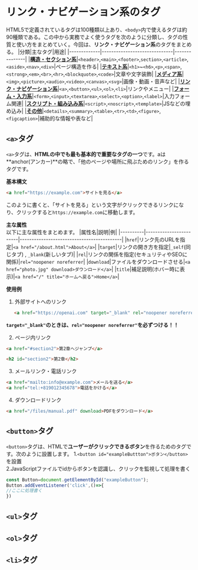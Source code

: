 # リンク・ナビゲーション系のタグ
HTML5で定義されているタグは100種類以上あり、`<body>`内で使えるタグは約90種類である。この中から実務でよく使うタグを次のように分類し、タグの性質と使い方をまとめていく。今回は、**リンク・ナビゲーション系**のタグをまとめる。
|分類|主なタグ|用途|
|-------------|------------------------------|---------------|
|[**構造・セクション系**](structure.md)|`<header>`,`<main>`,`<footer>`,`section>`,`<article>`,`<aside>`,`<nav>`,`<div>`|ページ構造を作る|
|[**テキスト系**](text.md)|`<h1>`~`<h6>`,`<p>`,`<span>`,`<strong>`,`<em>`,`<br>`,`<hr>`,`<blockquote>`,`<code>`|文章や文字装飾|
|[**メディア系**](media.md)|`<img>`,`<picture>`,`<audio>`,`<video>`,`<canvas>`,`<svg>`|画像・動画・音声など|
|[**リンク・ナビゲーション系**](link.md)|`<a>`,`<button>`,`<ul>`,`<ol>`,`<li>`|リンクやメニュー|
|[**フォーム・入力系**](form.md)|`<form>`,`<input>`,`<textarea>`,`<select>`,`<option>`,`<label>`|入力フォーム関連|
|[**スクリプト・組み込み系**](script.md)|`<script>`,`<noscript>`,`<template>`|JSなどの埋め込み|
|[**その他**](others.md)|`<details>`,`<summary>`,`<table>`,`<tr>`,`<td>`,`<figure>`,`<figcaption>`|補助的な情報や表など|

## `<a>`タグ
`<a>`タグは、**HTMLの中でも最も基本的で重要なタグの一つ**です。aは**anchor(アンカー)**の略で、「他のページや場所に飛ぶためのリンク」を作るタグです。

**基本構文**
```html
<a href="https://example.com">サイトを見る</a>
```
このように書くと、「サイトを見る」という文字がクリックできるリンクになり、クリックすると`https://example.com`に移動します。


**主な属性**<br>
以下に主な属性をまとめます。
|属性名|説明|例|
|----------|------------------------|-------------------------------------------|
|`href`|リンク先のURLを指定|`<a href="/about.html">About</a>`|
|`target`|リンクの開き方を指定|`_self`(同じタブ) , `_blank`(新しいタブ)|
|`rel`|リンクの関係を指定(セキュリティやSEOに関係)|`rel="noopener noreferrer`|
|`download`|ファイルをダウンロードさせる|`<a href="photo.jpg" download>ダウンロード</a>`|
|`title`|補足説明(ホバー時に表示)|`<a href="/" title="ホームへ戻る">Home</a>`|


**使用例**
1. 外部サイトへのリンク
```html
   <a href="https://openai.com" target="_blank" rel="noopener noreferrer">OpenAI公式サイト</a>
```
**`target="_blank"`のときは、`rel="noopener noreferrer"`を必ずつける！！**

2. ページ内リンク
```html
<a href="#section2">第2章へジャンプ</a>

<h2 id="section2">第2章</h2>
```
3. メールリンク・電話リンク
```html
<a href="mailto:info@example.com">メールを送る</a>
<a href="tel:+819012345678">電話をかける</a>
```
4. ダウンロードリンク
```html
<a href="/files/manual.pdf" download>PDFをダウンロード</a>
```

## `<button>`タグ
`<button>`タグは、HTMLで**ユーザーがクリックできるボタン**を作るためのタグです。次のように設置します。
1.`<button id="exampleButtton">ボタン</button>`を設置  
2.JavaScriptファイルでidからボタンを認識し、クリックを監視して処理を書く  
```javascript
const Button=document.getElementById("exampleButton");
Button.addEventListener('click',()=>{
//ここに処理書く
})
```

## `<ul>`タグ
## `<ol>`タグ
## `<li>`タグ



